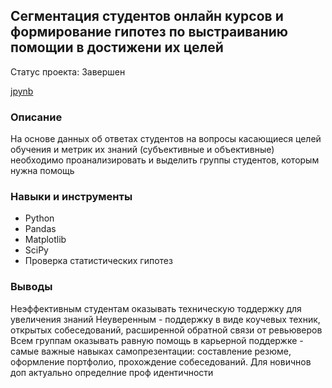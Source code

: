 ## Сегментация студентов онлайн курсов и формирование гипотез по выстраиванию помощии в достижени их целей
Статус проекта: Завершен

[jpynb](https://github.com/ekaterina-tkachenko/workshop/blob/main/Segmentation_students/Hackathon.ipynb)

### Описание
На основе данных об ответах студентов на вопросы касающиеся целей обучения и метрик их знаний (субъективные и объективные) необходимо проанализировать и выделить группы студентов, которым нужна помощь

### Навыки и инструменты
- Python
- Pandas
- Matplotlib
- SciPy
- Проверка статистических гипотез

### Выводы
Неэффективным студентам оказывать техническую тоддержку для увеличения знаний
Неуверенным - поддержку в виде коучевых техник, открытых собеседований, расширенной обратной связи от ревьюверов
Всем группам оказывать равную помощь в карьерной поддержке - самые важные навыках самопрезентации: составление резюме, оформление портфолио, прохождение собеседований.
Для новичнов доп актуально определние проф идентичности
